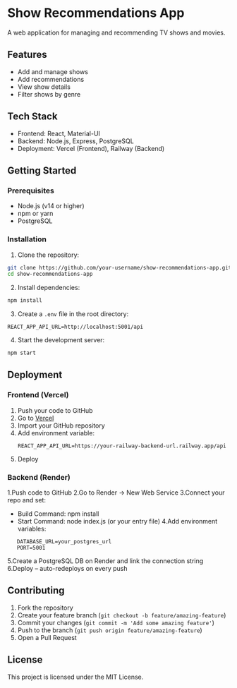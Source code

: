 # Show Recommendations App

A web application for managing and recommending TV shows and movies.

## Features

- Add and manage shows
- Add recommendations
- View show details
- Filter shows by genre

## Tech Stack

- Frontend: React, Material-UI
- Backend: Node.js, Express, PostgreSQL
- Deployment: Vercel (Frontend), Railway (Backend)

## Getting Started

### Prerequisites

- Node.js (v14 or higher)
- npm or yarn
- PostgreSQL

### Installation

1. Clone the repository:
```bash
git clone https://github.com/your-username/show-recommendations-app.git
cd show-recommendations-app
```

2. Install dependencies:
```bash
npm install
```

3. Create a `.env` file in the root directory:
```
REACT_APP_API_URL=http://localhost:5001/api
```

4. Start the development server:
```bash
npm start
```

## Deployment

### Frontend (Vercel)

1. Push your code to GitHub
2. Go to [Vercel](https://vercel.com)
3. Import your GitHub repository
4. Add environment variable:
   ```
   REACT_APP_API_URL=https://your-railway-backend-url.railway.app/api
   ```
5. Deploy

### Backend (Render)
1.Push code to GitHub
2.Go to Render → New Web Service
3.Connect your repo and set:
 * Build Command: npm install
 * Start Command: node index.js (or your entry file)
4.Add environment variables:
````
   DATABASE_URL=your_postgres_url
   PORT=5001
````
5.Create a PostgreSQL DB on Render and link the connection string
6.Deploy – auto-redeploys on every push 

## Contributing

1. Fork the repository
2. Create your feature branch (`git checkout -b feature/amazing-feature`)
3. Commit your changes (`git commit -m 'Add some amazing feature'`)
4. Push to the branch (`git push origin feature/amazing-feature`)
5. Open a Pull Request

## License

This project is licensed under the MIT License.
